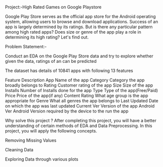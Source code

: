 Project:-High Rated Games on Google Playstore


Google Play Store serves as the official app store for the Android operating system, allowing users to browse and download applications. Success of an app is largely determined by its ratings.
But is there any particular pattern among high rated apps? Does size or genre of the app play a role in determining its high rating?
Let's find out.

Problem Statement:-

Conduct an EDA on the Google Play Store data and try to explore whether given the data, ratings of an can be predicted

The dataset has details of 10841 apps with following 13 features

Feature	Description
App	Name of the app
Category	Category the app broadly belongs to
Rating	Customer rating of the app
Size	Size of the app
Installs	Number of Installs done for the app
Type	Type of the app(Free/Paid)
Price	Price of the app(if any)
Content Rating	What age group is the app appropriate for
Genre	What all genres the app belongs to
Last Updated	Date on which the app was last updated
Current Ver	Version of the app
Android Ver	Android Version required by the device to the run the app

Why solve this project ?
After completing this project, you will have a better understanding of certain methods of EDA and Data Preprocessing. In this project, you will apply the following concepts.

Removing Missing Values

Cleaning Data

Exploring Data through various plots
